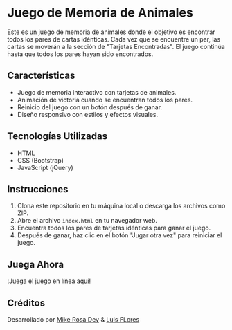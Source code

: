# Juego de Memoria de Animales

Este es un juego de memoria de animales donde el objetivo es encontrar todos los pares de cartas idénticas. Cada vez que se encuentre un par, las cartas se moverán a la sección de "Tarjetas Encontradas". El juego continúa hasta que todos los pares hayan sido encontrados.

## Características

- Juego de memoria interactivo con tarjetas de animales.
- Animación de victoria cuando se encuentran todos los pares.
- Reinicio del juego con un botón después de ganar.
- Diseño responsivo con estilos y efectos visuales.

## Tecnologías Utilizadas

- HTML
- CSS (Bootstrap)
- JavaScript (jQuery)

## Instrucciones

1. Clona este repositorio en tu máquina local o descarga los archivos como ZIP.
2. Abre el archivo `index.html` en tu navegador web.
3. Encuentra todos los pares de tarjetas idénticas para ganar el juego.
4. Después de ganar, haz clic en el botón "Jugar otra vez" para reiniciar el juego.

## Juega Ahora

¡Juega el juego en línea [aquí](https://miguel98r.github.io/Animal_Memory_Game/)!

## Créditos

Desarrollado por [Mike Rosa Dev](https://mikerosasdev.com) & [Luis FLores](https://www.facebook.com/luisfrancisco.floresrobles/) 


